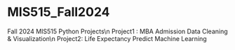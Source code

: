 # MIS515_Fall2024
Fall 2024 MIS515 Python Projects\n
Project1 : MBA Admission Data Cleaning & Visualization\n
Project2: Life Expectancy Predict Machine Learning
